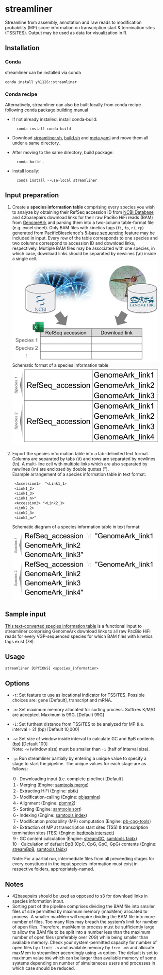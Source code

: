 # streamliner

Streamline from assembly, annotation and raw reads to modification probability (MP) score information on transcription start & termination sites (TSS/TES). Output may be used as data for visualization in R.

## Installation
### Conda
streamliner can be installed via conda
```
conda install yh1126::streamliner
```
### Conda recipe
Alternatively, streamliner can also be built locally from conda recipe following [conda package building manual](https://docs.conda.io/projects/conda-build/en/latest/user-guide/tutorials/build-pkgs.html)

* If not already installed, install conda-build:

        conda install conda-build

* Download [streamliner.sh](conda/streamliner.sh), [build.sh](conda/build.sh) and [meta.yaml](conda/meta.yaml) and move them all under a same directory.
* After moving to the same directory, build package:

        conda build .

* Install locally:

        conda install --use-local streamliner

## Input preparation

1. Create a __species information table__ comprising every species you wish to analyze by obtaining their RefSeq accession ID from [NCBI Database](https://www.ncbi.nlm.nih.gov/) and 42basepairs download links for their raw PacBio HiFi reads (BAM) from [GenomeArk](https://www.genomeark.org/) and parsing them into a two-column table-format file (e.g. excel sheet). Only BAM files with kinetics tags (`fi`, `fp`, `ri`, `rp`) generated from PacificBioscience's [5-base sequencing](https://www.pacb.com/wp-content/uploads/application-brief-measuring-dna-methylation-with-5-base-hifi-sequencing.pdf) feature may be included in input. Every row of the table corresponds to one species and two columns correspond to accession ID and download links, respectively. Multiple BAM files may be associated with one species, in which case, download links should be separated by newlines (\n) inside a single cell. ![Diagram of input preparation](img/input_prep_1.png?raw=true "Diagram of input preparation")  
  Schematic format of a species information table: ![Species information table format](img/species_information_table_format.png?raw=true "Species information table format")  

2. Export the species information table into a tab-delimited text format. Columns are separated by tabs (\t) and rows are separated by newlines (\n). A multi-line cell with multiple links which are also separated by newlines (\n) are enclosed by double quotes (").  
   Example arrangement of a species information table in text format:
  
        <Accession1>  "<Link1_1>
        <Link1_2>
        <Link1_3>
        <Link1_n>"
        <Accession2> "<Link2_1>
        <Link2_2>
        <Link2_3>
        <Link2_n>"  
   Schematic diagram of a species information table in text format: ![Schematic diagram of a species table converted to text format](img/species_information_table_txt_format.png?raw=true "Schematic diagram of a species table converted to text format")  

## Sample input
[This text-converted species information table](input/species_information.txt) is a functional input to streamliner comprising GenomeArk download links to all raw PacBio HiFi reads for every VGP-sequenced species for which BAM files with kinetics tags exist (78).

## Usage

```
streamliner [OPTIONS] <species_information>
```

## Options

* `-t`: Set feature to use as locational indicator for TSS/TES. Possible choices are: gene [Default], transcript and mRNA.

* `-m`: Set maximum memory allocated for sorting process. Suffixes K/M/G are accepted. Maximum is 99G. [Default 99G]

* `-i`: Set furthest distance from TSS/TES to be analyzed for MP (i.e. interval ÷ 2) (bp) [Default 10,000]

* `-w`: Set size of window inside interval to calculate GC and BpB contents (bp) [Default 100]  
     Note: `-w` (window size) must be smaller than `-i` (half of interval size).

* `-p`: Run streamliner partially by entering a unique value to specify a stage to start the pipeline. The unique values for each stage are as follows:

     ０- Downloading input (i.e. complete pipeline) [Default]  
     １- Merging (Engine: [samtools merge](https://www.htslib.org/doc/samtools-merge.html))  
     ２- Extracting HiFi (Engine: [pbtk](https://github.com/PacificBiosciences/pbtk))  
     ３- Modification-calling (Engine: [pbjasmine](https://github.com/PacificBiosciences/jasmine))  
     ４- Alignment (Engine: [pbmm2](https://github.com/PacificBiosciences/pbmm2))  
     ５- Sorting (Engine: [samtools sort](https://www.htslib.org/doc/samtools-sort.html))  
     ６- Indexing (Engine: [samtools index](https://www.htslib.org/doc/samtools-index.html))  
     ７- Modification probability (MP) computation (Engine: [pb-cpg-tools](https://github.com/PacificBiosciences/pb-CpG-tools))  
     ８- Extraction of MP at transcription start sites (TSS) & transcription termination sites (TES) (Engine: [bedtools intersect](https://bedtools.readthedocs.io/en/latest/content/tools/intersect.html))  
     ９- GC content calculation (Engine: [streamGC](https://github.com/yh1126611/streamGC), [samtools faidx](https://www.htslib.org/doc/samtools-faidx.html))  
     10 - Calculation of default BpB (CpC, CpG, GpC, GpG) contents (Engine: [streamBpB](https://github.com/yh1126611/streamBpB), [samtools faidx](https://www.htslib.org/doc/samtools-faidx.html))  

     Note: For a partial run, intermediate files from all preceeding stages for every constituent in the input species information must exist in respective folders, appropriately-named.

## Notes
* 42basepairs should be used as opposed to s3 for download links in species information input.
* Sorting part of the pipeline comprises dividing the BAM file into smaller files of size permitted by maximum memory (maxMem) allocated to process. A smaller maxMem will require dividing the BAM file into more number of files. Too many files may breach the system’s limit for number of open files. Therefore, maxMem to process must be sufficiently large to allow the BAM file to be split into a number less than the maximum number of open files (preferably over 20G) while being smaller than available memory. Check your system-permitted capacity for number of open files by `ulimit -n` and available memory by `free -mh` and allocate maxMem to streamliner accordingly using `-m` option. The default is set to maximum value `99G` which can be larger than available memory of some systems depending on number of simultaneous users and processes in which case should be reduced.
